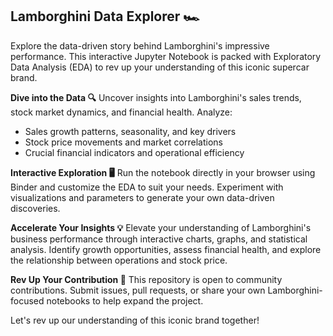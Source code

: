 ## **Lamborghini Data Explorer 🏎️**

Explore the data-driven story behind Lamborghini's impressive performance. This interactive Jupyter Notebook is packed with Exploratory Data Analysis (EDA) to rev up your understanding of this iconic supercar brand.

**Dive into the Data 🔍**
Uncover insights into Lamborghini's sales trends, stock market dynamics, and financial health. Analyze:

- Sales growth patterns, seasonality, and key drivers
- Stock price movements and market correlations
- Crucial financial indicators and operational efficiency

**Interactive Exploration 🖥️**
Run the notebook directly in your browser using Binder and customize the EDA to suit your needs. Experiment with visualizations and parameters to generate your own data-driven discoveries.

**Accelerate Your Insights 💡**
Elevate your understanding of Lamborghini's business performance through interactive charts, graphs, and statistical analysis. Identify growth opportunities, assess financial health, and explore the relationship between operations and stock price.

**Rev Up Your Contribution 🤝**
This repository is open to community contributions. Submit issues, pull requests, or share your own Lamborghini-focused notebooks to help expand the project.

Let's rev up our understanding of this iconic brand together!
